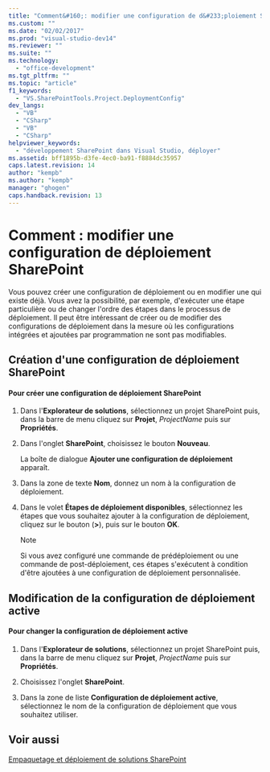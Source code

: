 ```yaml
---
title: "Comment&#160;: modifier une configuration de d&#233;ploiement SharePoint | Microsoft Docs"
ms.custom: ""
ms.date: "02/02/2017"
ms.prod: "visual-studio-dev14"
ms.reviewer: ""
ms.suite: ""
ms.technology: 
  - "office-development"
ms.tgt_pltfrm: ""
ms.topic: "article"
f1_keywords: 
  - "VS.SharePointTools.Project.DeploymentConfig"
dev_langs: 
  - "VB"
  - "CSharp"
  - "VB"
  - "CSharp"
helpviewer_keywords: 
  - "développement SharePoint dans Visual Studio, déployer"
ms.assetid: bff1895b-d3fe-4ec0-ba91-f8884dc35957
caps.latest.revision: 14
author: "kempb"
ms.author: "kempb"
manager: "ghogen"
caps.handback.revision: 13
---
```

# Comment&#160;: modifier une configuration de d&#233;ploiement SharePoint
  Vous pouvez créer une configuration de déploiement ou en modifier une qui existe déjà.  Vous avez la possibilité, par exemple, d'exécuter une étape particulière ou de changer l'ordre des étapes dans le processus de déploiement.  Il peut être intéressant de créer ou de modifier des configurations de déploiement dans la mesure où les configurations intégrées et ajoutées par programmation ne sont pas modifiables.  
  
## Création d'une configuration de déploiement SharePoint  
  
#### Pour créer une configuration de déploiement SharePoint  
  
1.  Dans l'**Explorateur de solutions**, sélectionnez un projet SharePoint puis, dans la barre de menu cliquez sur **Projet**, *ProjectName* puis sur **Propriétés**.  
  
2.  Dans l'onglet **SharePoint**, choisissez le bouton **Nouveau**.  
  
     La boîte de dialogue **Ajouter une configuration de déploiement** apparaît.  
  
3.  Dans la zone de texte **Nom**, donnez un nom à la configuration de déploiement.  
  
4.  Dans le volet **Étapes de déploiement disponibles**, sélectionnez les étapes que vous souhaitez ajouter à la configuration de déploiement, cliquez sur le bouton \(**\>**\), puis sur le bouton **OK**.  
  
    > [!NOTE]  
    >  Si vous avez configuré une commande de prédéploiement ou une commande de post\-déploiement, ces étapes s'exécutent à condition d'être ajoutées à une configuration de déploiement personnalisée.  
  
## Modification de la configuration de déploiement active  
  
#### Pour changer la configuration de déploiement active  
  
1.  Dans l'**Explorateur de solutions**, sélectionnez un projet SharePoint puis, dans la barre de menu cliquez sur **Projet**, *ProjectName* puis sur **Propriétés**.  
  
2.  Choisissez l'onglet **SharePoint**.  
  
3.  Dans la zone de liste **Configuration de déploiement active**, sélectionnez le nom de la configuration de déploiement que vous souhaitez utiliser.  
  
## Voir aussi  
 [Empaquetage et déploiement de solutions SharePoint](../sharepoint/packaging-and-deploying-sharepoint-solutions.md)  
  
  